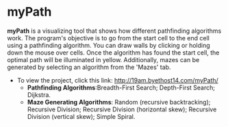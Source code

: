 # myPath

**myPath** is a visualizing tool that shows how different pathfinding algorithms work. The program's objective is to go from the start cell to the end cell using a pathfinding algorithm. You can draw walls by clicking or holding down the mouse over cells. Once the algorithm has found the start cell, the optimal path will be illuminated in yellow. Additionally, mazes can be generated by selecting an algorithm from the 'Mazes' tab.

  * To view the project, click this link: http://19am.byethost14.com/myPath/
    * **Pathfinding Algorithms**:Breadth-First Search; Depth-First Search; Dijkstra.
    * **Maze Generating Algorithms**: Random (recursive backtracking); Recursive Division; Recursive Division (horizontal skew); Recursive Division (vertical skew); Simple Spiral.
